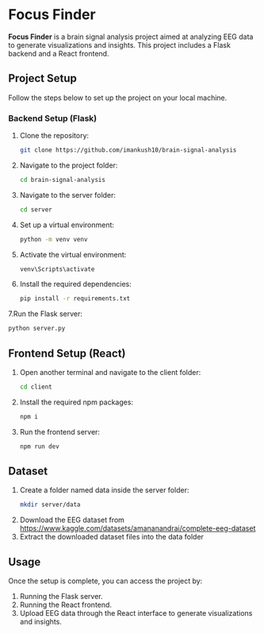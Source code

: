 # Focus Finder

**Focus Finder** is a brain signal analysis project aimed at analyzing EEG data to generate visualizations and insights. This project includes a Flask backend and a React frontend.

## Project Setup

Follow the steps below to set up the project on your local machine.

### Backend Setup (Flask)

1. Clone the repository:
   ```bash
   git clone https://github.com/imankush10/brain-signal-analysis
   ```

2. Navigate to the project folder:
    ```bash
    cd brain-signal-analysis
    ```
3. Navigate to the server folder:
   ```bash
   cd server
   ```
4. Set up a virtual environment:
   ```bash
   python -m venv venv
   ```
5. Activate the virtual environment:
   ```bash
   venv\Scripts\activate
   ```
6. Install the required dependencies:
   ```bash
   pip install -r requirements.txt
   ```
7.Run the Flask server:
```bash
python server.py
```

## Frontend Setup (React)

1. Open another terminal and navigate to the client folder:
   ```bash
   cd client
   ```
2. Install the required npm packages:
   ```bash
   npm i
   ```
3. Run the frontend server:
   ```bash
   npm run dev
   ```
## Dataset

1. Create a folder named data inside the server folder:
   ```bash
   mkdir server/data
   ```
2. Download the EEG dataset from https://www.kaggle.com/datasets/amananandrai/complete-eeg-dataset
3. Extract the downloaded dataset files into the data folder

## Usage
Once the setup is complete, you can access the project by:
1. Running the Flask server.
2. Running the React frontend.
3. Upload EEG data through the React interface to generate visualizations and insights.
